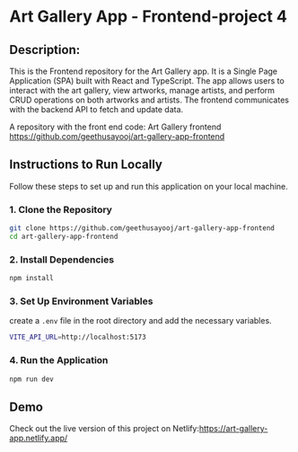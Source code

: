 # Art Gallery App - Frontend-project 4

## Description:
This is the Frontend repository for the Art Gallery app. It is a Single Page Application (SPA) built with React and TypeScript. The app allows users to interact with the art gallery, view artworks, manage artists, and perform CRUD operations on both artworks and artists. The frontend communicates with the backend API to fetch and update data.

A repository with the front end code: Art Gallery frontend
https://github.com/geethusayooj/art-gallery-app-frontend

## Instructions to Run Locally

Follow these steps to set up and run this application on your local machine.
### 1. Clone the Repository
```bash
git clone https://github.com/geethusayooj/art-gallery-app-frontend
cd art-gallery-app-frontend
```
### 2. Install Dependencies
```bash
npm install
```
### 3. Set Up Environment Variables
create a `.env` file in the root directory and add the necessary variables.
```bash
VITE_API_URL=http://localhost:5173
```

### 4. Run the Application
```bash
npm run dev
```
## Demo
Check out the live version of this project on Netlify:https://art-gallery-app.netlify.app/